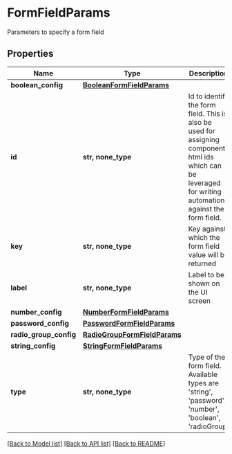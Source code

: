 # FormFieldParams

Parameters to specify a form field

## Properties
Name | Type | Description | Notes
------------ | ------------- | ------------- | -------------
**boolean_config** | [**BooleanFormFieldParams**](BooleanFormFieldParams.md) |  | [optional] 
**id** | **str, none_type** | Id to identify the form field. This is also be used for assigning component html ids which can be leveraged for writing automation against the form field. | [optional] 
**key** | **str, none_type** | Key against which the form field value will be returned | [optional] 
**label** | **str, none_type** | Label to be shown on the UI screen | [optional] 
**number_config** | [**NumberFormFieldParams**](NumberFormFieldParams.md) |  | [optional] 
**password_config** | [**PasswordFormFieldParams**](PasswordFormFieldParams.md) |  | [optional] 
**radio_group_config** | [**RadioGroupFormFieldParams**](RadioGroupFormFieldParams.md) |  | [optional] 
**string_config** | [**StringFormFieldParams**](StringFormFieldParams.md) |  | [optional] 
**type** | **str, none_type** | Type of the form field. Available types are &#39;string&#39;, &#39;password&#39;, &#39;number&#39;, &#39;boolean&#39;, &#39;radioGroup&#39; | [optional] 

[[Back to Model list]](../README.md#documentation-for-models) [[Back to API list]](../README.md#documentation-for-api-endpoints) [[Back to README]](../README.md)


